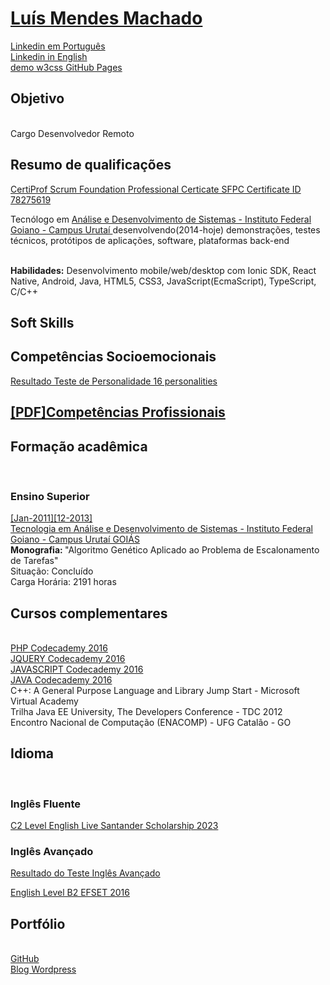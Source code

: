<a href="https://luismendes070.github.io/curriculo/"><h1>Luís Mendes Machado</h1></a>
<a href='https://www.linkedin.com/in/luismendesmachado1'>Linkedin em Português</a>
<br>
<a href='https://www.linkedin.com/in/luismendesmachado1/?locale=en_US'>Linkedin in English</a>
<br>
<a href='https://luismendes070.github.io/curriculo/'>demo w3css GitHub Pages</a>
<h2>Objetivo</h2>
<br>Cargo Desenvolvedor Remoto<br>
<h2>Resumo de qualificações</h2>
<a href="https://github.com/luismendes070/luismendes070/blob/main/Certificate.pdf">CertiProf Scrum Foundation Professional Certicate SFPC Certificate ID 78275619</a>
<p>Tecnólogo em <a href="https://www.ifgoiano.edu.br/home/index.php/cursos-superiores-urutai/289-analise-e-desenvolvimento-de-sistemas"> Análise e Desenvolvimento de Sistemas - Instituto Federal Goiano - Campus Urutaí
</a> desenvolvendo(2014-hoje) demonstrações, testes técnicos, protótipos de aplicações, software, plataformas back-end</p>
<br><b>Habilidades:</b> Desenvolvimento mobile/web/desktop com Ionic SDK, React Native, Android, Java, HTML5, CSS3, JavaScript(EcmaScript), TypeScript, C/C++

<h2 lang="en-US">Soft Skills</h2>
<h2 lang="pt-BR">Competências Socioemocionais</h2>
<a href="https://www.16personalities.com/profiles/5c4cf07240b63">Resultado Teste de Personalidade 16 personalities</a>

<a href="./Competências Profissionais Graduação Análise e Desenvolvimento de Sistemas.pdf">

<h2>[PDF]Competências Profissionais</h2>

</a>

<h2>Formação acadêmica</h2> 
<h3>Ensino Superior</h3>
<a href="https://www.ifgoiano.edu.br/home/index.php/cursos-superiores-urutai/289-analise-e-desenvolvimento-de-sistemas">
[Jan-2011][12-2013] 
 <br>
 Tecnologia em Análise e Desenvolvimento de Sistemas - Instituto Federal Goiano - Campus Urutaí GOIÁS</a>
<br>
<b>Monografia: </b> "Algoritmo Genético Aplicado ao Problema de Escalonamento de Tarefas"
<br>
Situação: Concluído
<br>
Carga Horária: 2191 horas
<h2>Cursos complementares</h2>
<br><a href='https://github.com/luismendes070/codecademy/blob/master/codecademy.pdf'>PHP Codecademy 2016</a>
<br><a href='https://github.com/luismendes070/codecademy/blob/master/codecademy.pdf'>JQUERY Codecademy 2016</a>
<br><a href='https://github.com/luismendes070/codecademy/blob/master/codecademy.pdf'>JAVASCRIPT Codecademy 2016</a>
<br><a href='https://github.com/luismendes070/codecademy/blob/master/codecademy.pdf'>JAVA Codecademy 2016</a>
<br> C++: A General Purpose Language and Library Jump Start - Microsoft Virtual Academy
<br> Trilha Java EE University, The Developers Conference - TDC 2012
<br> Encontro Nacional de Computação (ENACOMP) - UFG Catalão - GO
<h2> Idioma </h2>
<br><h3>Inglês Fluente</h3> 
<a href="https://github.com/luismendes070/ingles/blob/main/Certificates.pdf">C2 Level English Live Santander Scholarship 2023</a>
<br><h3>Inglês Avançado</h3>
<p lang="pt-BR"><a href="https://raw.githubusercontent.com/luismendes070/curriculo/master/Teste%20de%20Ingl%C3%AAs%20Out%202018.PNG">Resultado do Teste Inglês Avançado</a></p>
<p lang="en-US"><a href="https://www.efset.org/cert/gGdEkx"> English Level B2 EFSET 2016</a></p>
<h2>Portfólio</h2>
<br>
<a href="https://github.com/luismendes070">GitHub</a>
<br>
<a href="https://luismendesmachadoblog.wordpress.com/" >
Blog Wordpress 
</a>
<br>





